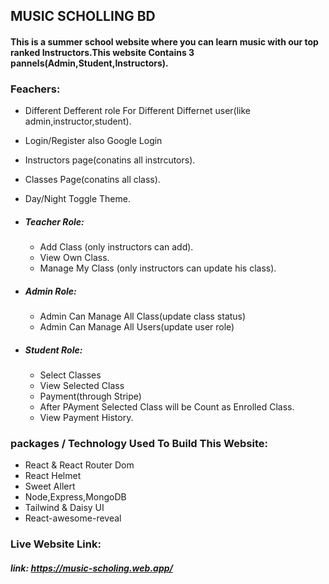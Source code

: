 ## MUSIC SCHOLLING BD

#### This is a summer school website where you can learn music with our top ranked Instructors.This website Contains 3 pannels(Admin,Student,Instructors).

### Feachers:

- Different Defferent role For Different Differnet user(like admin,instructor,student).
- Login/Register also Google Login
- Instructors page(conatins all instrcutors).
- Classes Page(conatins all class).
- Day/Night Toggle Theme.

- ##### Teacher Role:
    - Add Class (only instructors can add).
    - View Own Class.
    - Manage My Class (only instructors can update his class).

- ##### Admin Role:
    - Admin Can Manage All Class(update class status)
    - Admin Can Manage All Users(update user role)

- ##### Student Role:
    - Select Classes
    - View Selected Class
    - Payment(through Stripe)
    - After PAyment Selected Class will be Count as Enrolled Class.
    - View Payment History.


### packages / Technology Used To Build This Website:
- React & React Router Dom
- React Helmet
- Sweet Allert
- Node,Express,MongoDB
- Tailwind & Daisy UI
- React-awesome-reveal

### Live Website Link:
 ##### link: https://music-scholing.web.app/